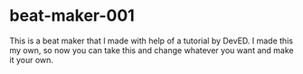 # beat-maker-001
This is a beat maker that I made with help of a tutorial by DevED.
I made this my own, so now you can take this and change whatever you want and make it your own.
